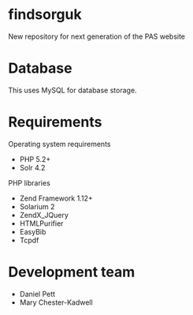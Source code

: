 findsorguk
==========

New repository for next generation of the PAS website

Database
========

This uses MySQL for database storage.

Requirements
============
Operating system requirements

* PHP 5.2+
* Solr 4.2

PHP libraries

* Zend Framework 1.12+
* Solarium 2
* ZendX_JQuery
* HTMLPurifier
* EasyBib
* Tcpdf

Development team
================
* Daniel Pett
* Mary Chester-Kadwell

